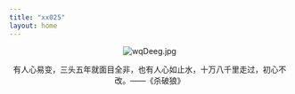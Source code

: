 ```yaml
---
title: "xx025"
layout: home
---
```


<center><p>

![wqDeeg.jpg](https://s1.ax1x.com/2020/09/22/wqDeeg.jpg)

</p>

<p>有人心易变，三头五年就面目全非，也有人心如止水，十万八千里走过，初心不改。——《杀破狼》</p>
</center>
